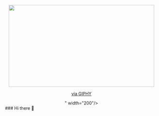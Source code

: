 <div id="header" align="center">
  <img src="<iframe src="https://giphy.com/embed/Ah3zHH7hvsSB2" width="480" height="271" frameBorder="0" class="giphy-embed" allowFullScreen></iframe><p><a href="https://giphy.com/gifs/life-hacker-Ah3zHH7hvsSB2">via GIPHY</a></p>" width="200"/>
</div>
### Hi there 👋

<!--
**Grey201/Grey201** is a ✨ _special_ ✨ repository because its `README.md` (this file) appears on your GitHub profile.

Here are some ideas to get you started:

- 🔭 I’m currently working on ...
- 🌱 I’m currently learning ...
- 👯 I’m looking to collaborate on ...
- 🤔 I’m looking for help with ...
- 💬 Ask me about ...
- 📫 How to reach me: ...
- 😄 Pronouns: ...
- ⚡ Fun fact: ...
-->
